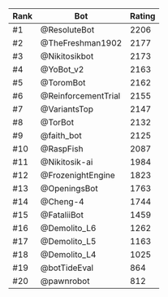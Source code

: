 Rank|Bot|Rating
---|---|---
#1|@ResoluteBot|2206
#2|@TheFreshman1902|2177
#3|@Nikitosikbot|2173
#4|@YoBot_v2|2163
#5|@ToromBot|2162
#6|@ReinforcementTrial|2155
#7|@VariantsTop|2147
#8|@TorBot|2132
#9|@faith_bot|2125
#10|@RaspFish|2087
#11|@Nikitosik-ai|1984
#12|@FrozenightEngine|1823
#13|@OpeningsBot|1763
#14|@Cheng-4|1744
#15|@FataliiBot|1459
#16|@Demolito_L6|1262
#17|@Demolito_L5|1163
#18|@Demolito_L4|1025
#19|@botTideEval|864
#20|@pawnrobot|812
